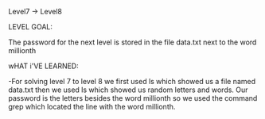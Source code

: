 Level7 -> Level8

LEVEL GOAL:

The password for the next level is stored in the file data.txt next to the word millionth

wHAT i'VE LEARNED:

-For solving level 7 to level 8 we first used ls which showed us a file named data.txt then we used ls which showed us random letters and words. Our password is the letters besides the word millionth so we used the command grep which located the line with the word millionth.

